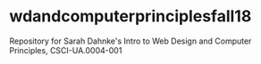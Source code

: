 # wdandcomputerprinciplesfall18
Repository for Sarah Dahnke's Intro to Web Design and Computer Principles, CSCI-UA.0004-​001 
